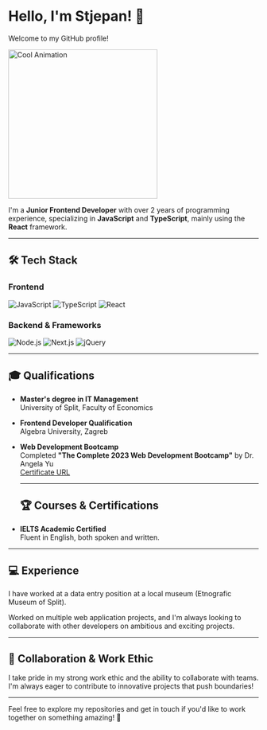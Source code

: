 # Hello, I'm Stjepan! 👋  
Welcome to my GitHub profile!

<img src="https://media1.giphy.com/media/v1.Y2lkPTc5MGI3NjExemhreWxvd2h5NHI0MzdoNHl6M3R0NjhpOXlwbHhhMXpzN3JpZTh6ZSZlcD12MV9pbnRlcm5hbF9naWZfYnlfaWQmY3Q9Zw/06vbLCWUQcDKGFVjPt/giphy.webp" width="300" height="auto" alt="Cool Animation" />


I'm a **Junior Frontend Developer** with over 2 years of programming experience, specializing in **JavaScript** and **TypeScript**, mainly using the **React** framework.

---

## 🛠 Tech Stack
### Frontend
![JavaScript](https://img.shields.io/badge/-JavaScript-F7DF1E?style=for-the-badge&logo=javascript&logoColor=black)
![TypeScript](https://img.shields.io/badge/-TypeScript-007ACC?style=for-the-badge&logo=typescript&logoColor=white)
![React](https://img.shields.io/badge/-React-61DAFB?style=for-the-badge&logo=react&logoColor=black)

### Backend & Frameworks
![Node.js](https://img.shields.io/badge/-Node.js-339933?style=for-the-badge&logo=nodedotjs&logoColor=white)
![Next.js](https://img.shields.io/badge/-Next.js-000000?style=for-the-badge&logo=nextdotjs&logoColor=white)
![jQuery](https://img.shields.io/badge/-jQuery-0769AD?style=for-the-badge&logo=jquery&logoColor=white)

---

## 🎓 Qualifications
- **Master's degree in IT Management**  
  University of Split, Faculty of Economics
- **Frontend Developer Qualification**  
  Algebra University, Zagreb
- **Web Development Bootcamp**  
  Completed **"The Complete 2023 Web Development Bootcamp"** by Dr. Angela Yu  
  [Certificate URL](https://ude.my/UC-979365a0-71a0-45b9-87e0-09f171cefa50)

  ---

  ## 🏆 Courses & Certifications
- **IELTS Academic Certified**  
  Fluent in English, both spoken and written.

---

## 💻 Experience
I have worked at a data entry position at a local museum (Etnografic Museum of Split).

Worked on multiple web application projects, and I'm always looking to collaborate with other developers on ambitious and exciting projects.

---

## 🤝 Collaboration & Work Ethic
I take pride in my strong work ethic and the ability to collaborate with teams. I'm always eager to contribute to innovative projects that push boundaries!

---

Feel free to explore my repositories and get in touch if you'd like to work together on something amazing! 🚀



